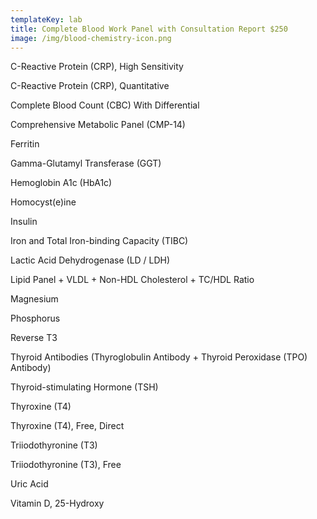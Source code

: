 ```yaml
---
templateKey: lab
title: Complete Blood Work Panel with Consultation Report $250
image: /img/blood-chemistry-icon.png
---
```

C-Reactive Protein (CRP), High Sensitivity

C-Reactive Protein (CRP), Quantitative

Complete Blood Count (CBC) With Differential

Comprehensive Metabolic Panel (CMP-14)

Ferritin

Gamma-Glutamyl Transferase (GGT)

Hemoglobin A1c (HbA1c)

Homocyst(e)ine

Insulin

Iron and Total Iron-binding Capacity (TIBC)

Lactic Acid Dehydrogenase (LD / LDH)

Lipid Panel + VLDL + Non-HDL Cholesterol + TC/HDL Ratio

Magnesium

Phosphorus

Reverse T3

Thyroid Antibodies (Thyroglobulin Antibody + Thyroid Peroxidase (TPO) Antibody)

Thyroid-stimulating Hormone (TSH)

Thyroxine (T4)

Thyroxine (T4), Free, Direct

Triiodothyronine (T3)

Triiodothyronine (T3), Free

Uric Acid

Vitamin D, 25-Hydroxy
